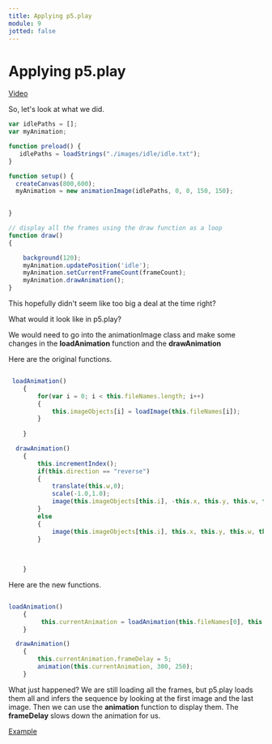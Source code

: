```yaml
---
title: Applying p5.play
module: 9
jotted: false
---
```


# Applying p5.play

<a href="https://youtu.be/PHpPk5Fz2FI" target="_blank">Video</a>

So, let's look at what we did.

```js
var idlePaths = [];
var myAnimation;

function preload() {
   idlePaths = loadStrings("./images/idle/idle.txt");
}

function setup() {
  createCanvas(800,600);
  myAnimation = new animationImage(idlePaths, 0, 0, 150, 150);
 

}

// display all the frames using the draw function as a loop
function draw() 
{

    background(120);
    myAnimation.updatePosition('idle');
    myAnimation.setCurrentFrameCount(frameCount);
    myAnimation.drawAnimation();
}

```

This hopefully didn't seem like too big a deal at the time right?

What would it look like in p5.play?

We would need to go into the animationImage class and make some changes in the **loadAnimation** function and the **drawAnimation**

Here are the original functions. 

```js

 loadAnimation()
    {
        for(var i = 0; i < this.fileNames.length; i++)
        {
            this.imageObjects[i] = loadImage(this.fileNames[i]);
        }
         
    }

  drawAnimation()
    {  
        this.incrementIndex();
        if(this.direction == "reverse")
        {
            translate(this.w,0);
            scale(-1.0,1.0);
            image(this.imageObjects[this.i], -this.x, this.y, this.w, this.h);
        }
        else
        {
            image(this.imageObjects[this.i], this.x, this.y, this.w, this.h);
        }
        
           
        
    }

```

Here are the new functions.

```js

loadAnimation()
    {
         this.currentAnimation = loadAnimation(this.fileNames[0], this.fileNames[this.fileNames.length-1]);   
    }

  drawAnimation()
    {  
        this.currentAnimation.frameDelay = 5; 
        animation(this.currentAnimation, 300, 250);
    }

```


What just happened? We are still loading all the frames, but p5.play loads them all and infers the sequence by looking at the first image and the last image. Then we can use the **animation** function to display them.  The **frameDelay** slows down the animation for us.

<a href="https://github.com/Montana-Media-Arts/220_CreativeCoding2-Spring2025-Samples/tree/main/Homework%208" target="_blank">Example</a>

